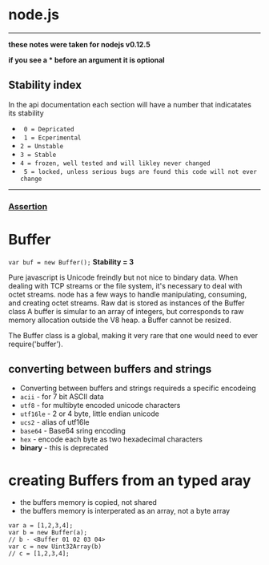 node.js
=======
-----

**these notes were taken for nodejs v0.12.5**

**if you see a * before an argument it is optional**
## Stability index
In the api documentation each section will have a number that indicatates its stability
* ``` 0 = Depricated```
* ``` 1 = Ecperimental```
* ``` 2 = Unstable ```
* ``` 3 = Stable ```
* ``` 4 = frozen, well tested and will likley never changed ```
* ``` 5 = locked, unless serious bugs are found this code will not ever change```  

-----
### [Assertion](https://github.com/slugbyte/notes/blob/master/nodedocs/sections/assert/assert.md)

# Buffer

```var buf = new Buffer();```
**Stability = 3**

Pure javascript is Unicode freindly but not nice to bindary data. When dealing with TCP streams or the file system, it's necessary to deal with octet streams. node has a few ways to handle manipulating, consuming, and creating octet streams. 
Raw dat is stored as instances of the Buffer class A buffer is simular to an array of integers, but corresponds to raw memory allocation outside the V8 heap. a Buffer cannot be resized.

The Buffer class is a global, making it very rare that one would need to ever require('buffer').

## converting between buffers and strings
 * Converting between buffers and strings requireds a specific encodeing 
  * ```acii``` - for 7 bit ASCII data
  * ```utf8``` - for multibyte encoded unicode characters
  * ```utf16le``` - 2 or 4 byte, little endian unicode
  * ```ucs2``` - alias of utf16le
  * ```base64``` - Base64 sring encoding
  * ```hex``` - encode each byte as two hexadecimal characters
  * **binary** - this is deprecated
# creating Buffers from an typed aray
 * the buffers memory is copied, not shared
 * the buffers memory is interperated as an array, not a byte array
 ``` 
var a = [1,2,3,4];
var b = new Buffer(a);
// b - <Buffer 01 02 03 04>
var c = new Uint32Array(b)
// c = [1,2,3,4];
```
  
  

